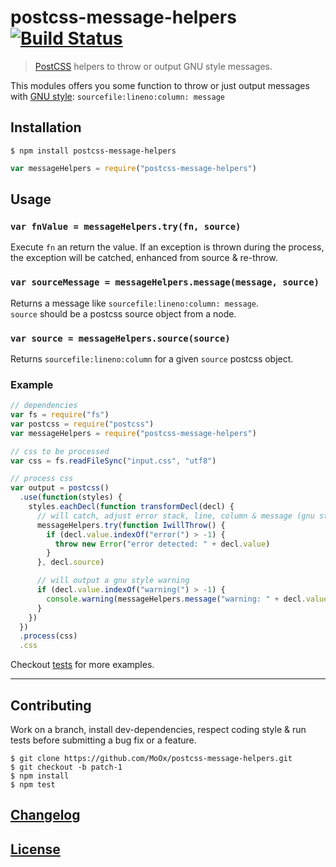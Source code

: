 # postcss-message-helpers [![Build Status](https://travis-ci.org/MoOx/postcss-message-helpers.png)](https://travis-ci.org/MoOx/postcss-message-helpers)

> [PostCSS](https://github.com/postcss/postcss) helpers to throw or output GNU style messages.

This modules offers you some function to throw or just output messages with [GNU style](https://www.gnu.org/prep/standards/html_node/Errors.html): `sourcefile:lineno:column: message`

## Installation

```console
$ npm install postcss-message-helpers
```

```js
var messageHelpers = require("postcss-message-helpers")
```

## Usage

### `var fnValue = messageHelpers.try(fn, source)`

Execute `fn` an return the value.
If an exception is thrown during the process, the exception will be catched, enhanced from source & re-throw.

### `var sourceMessage = messageHelpers.message(message, source)`

Returns a message like `sourcefile:lineno:column: message`.  
`source` should be a postcss source object from a node.

### `var source = messageHelpers.source(source)`

Returns `sourcefile:lineno:column` for a given `source` postcss object.

### Example

```js
// dependencies
var fs = require("fs")
var postcss = require("postcss")
var messageHelpers = require("postcss-message-helpers")

// css to be processed
var css = fs.readFileSync("input.css", "utf8")

// process css
var output = postcss()
  .use(function(styles) {
    styles.eachDecl(function transformDecl(decl) {
      // will catch, adjust error stack, line, column & message (gnu style) then re-throw
      messageHelpers.try(function IwillThrow() {
        if (decl.value.indexOf("error(") > -1) {
          throw new Error("error detected: " + decl.value)
        }
      }, decl.source)

      // will output a gnu style warning
      if (decl.value.indexOf("warning(") > -1) {
        console.warning(messageHelpers.message("warning: " + decl.value, decl.source))
      }
    })
  })
  .process(css)
  .css
```

Checkout [tests](test) for more examples.

---

## Contributing

Work on a branch, install dev-dependencies, respect coding style & run tests before submitting a bug fix or a feature.

    $ git clone https://github.com/MoOx/postcss-message-helpers.git
    $ git checkout -b patch-1
    $ npm install
    $ npm test

## [Changelog](CHANGELOG.md)

## [License](LICENSE)
